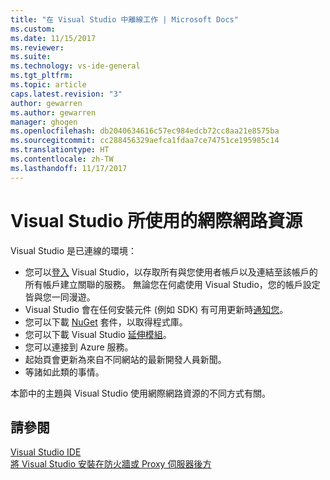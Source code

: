 ```yaml
---
title: "在 Visual Studio 中離線工作 | Microsoft Docs"
ms.custom: 
ms.date: 11/15/2017
ms.reviewer: 
ms.suite: 
ms.technology: vs-ide-general
ms.tgt_pltfrm: 
ms.topic: article
caps.latest.revision: "3"
author: gewarren
ms.author: gewarren
manager: ghogen
ms.openlocfilehash: db2040634616c57ec984edcb72cc8aa21e8575ba
ms.sourcegitcommit: cc288456329aefca1fdaa7ce74751ce195985c14
ms.translationtype: HT
ms.contentlocale: zh-TW
ms.lasthandoff: 11/17/2017
---
```

# <a name="internet-resources-used-by-visual-studio"></a>Visual Studio 所使用的網際網路資源

Visual Studio 是已連線的環境：

- 您可以[登入](../ide/signing-in-to-visual-studio.md) Visual Studio，以存取所有與您使用者帳戶以及連結至該帳戶的所有帳戶建立關聯的服務。 無論您在何處使用 Visual Studio，您的帳戶設定皆與您一同漫遊。  
- Visual Studio 會在任何安裝元件 (例如 SDK) 有可用更新時[通知您](../ide/visual-studio-notifications.md)。  
- 您可以下載 [NuGet](/nuget/) 套件，以取得程式庫。  
- 您可以下載 Visual Studio [延伸模組](../ide/finding-and-using-visual-studio-extensions.md)。  
- 您可以連接到 Azure 服務。  
- 起始頁會更新為來自不同網站的最新開發人員新聞。  
- 等諸如此類的事情。  

本節中的主題與 Visual Studio 使用網際網路資源的不同方式有關。

## <a name="see-also"></a>請參閱

[Visual Studio IDE](../ide/visual-studio-ide.md)  
[將 Visual Studio 安裝在防火牆或 Proxy 伺服器後方](../install/install-visual-studio-behind-a-firewall-or-proxy-server.md)